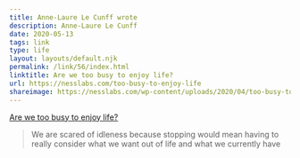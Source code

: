 ```yaml
---
title: Anne-Laure Le Cunff wrote
description: Anne-Laure Le Cunff
date: 2020-05-13
tags: link
type: life
layout: layouts/default.njk
permalink: /link/56/index.html
linktitle: Are we too busy to enjoy life?
url: https://nesslabs.com/too-busy-to-enjoy-life
shareimage: https://nesslabs.com/wp-content/uploads/2020/04/too-busy-to-enjoy-life-banner.png
---
```


[Are we too busy to enjoy life? ](https://nesslabs.com/too-busy-to-enjoy-life)

> We are scared of idleness because stopping would mean having to really consider what we want out of life and what we currently have
